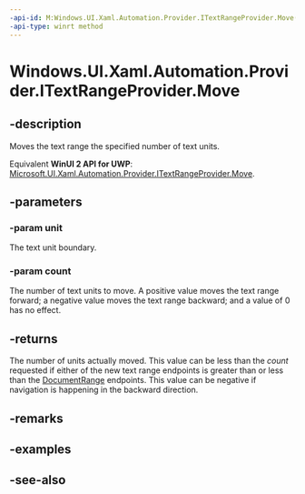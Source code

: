 ```yaml
---
-api-id: M:Windows.UI.Xaml.Automation.Provider.ITextRangeProvider.Move(Windows.UI.Xaml.Automation.Text.TextUnit,System.Int32)
-api-type: winrt method
---
```


<!-- Method syntax
public int Move(Windows.UI.Xaml.Automation.Text.TextUnit unit, System.Int32 count)
-->

# Windows.UI.Xaml.Automation.Provider.ITextRangeProvider.Move

## -description
Moves the text range the specified number of text units.

Equivalent **WinUI 2 API for UWP**: [Microsoft.UI.Xaml.Automation.Provider.ITextRangeProvider.Move](/windows/winui/api/microsoft.ui.xaml.automation.provider.itextrangeprovider.move).

## -parameters
### -param unit
The text unit boundary.

### -param count
The number of text units to move. A positive value moves the text range forward; a negative value moves the text range backward; and a value of 0 has no effect.

## -returns
The number of units actually moved. This value can be less than the *count* requested if either of the new text range endpoints is greater than or less than the [DocumentRange](itextprovider_documentrange.md) endpoints. This value can be negative if navigation is happening in the backward direction.

## -remarks

## -examples

## -see-also
